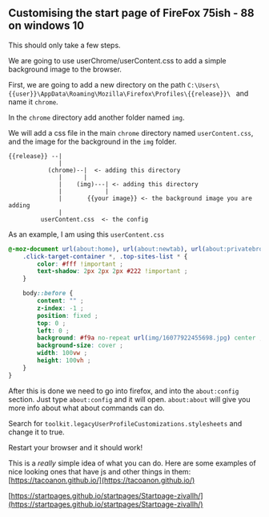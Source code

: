 ## Customising the start page of FireFox 75ish - 88 on windows 10

This should only take a few steps.  

We are going to use userChrome/userContent.css to add a simple background image to the browser.

First, we are going to add a new directory on the path `C:\Users\{{user}}\AppData\Roaming\Mozilla\Firefox\Profiles\{{release}}\ ` and name it `chrome`.

In the `chrome` directory add another folder named `img`.  

We will add a css file in the main `chrome` directory named `userContent.css`, and the image for the background in the `img` folder.

```
{{release}} --|
              |
           (chrome)--|  <- adding this directory
              |      |
              |    (img)---| <- adding this directory
              |            |
              |       {{your image}} <- the background image you are adding
              |
         userContent.css  <- the config 
```

As an example, I am using this `userContent.css`
```CSS
@-moz-document url(about:home), url(about:newtab), url(about:privatebrowsing) {
    .click-target-container *, .top-sites-list * {
        color: #fff !important ;
        text-shadow: 2px 2px 2px #222 !important ;
    }

    body::before {
        content: "" ;
        z-index: -1 ;
        position: fixed ;
        top: 0 ;
        left: 0 ;
        background: #f9a no-repeat url(img/16077922455698.jpg) center ;
        background-size: cover ;
        width: 100vw ;
        height: 100vh ;
    }
}
```

After this is done we need to go into firefox, and into the `about:config` section.  Just type `about:config` and it will open.  `about:about` will give you more info about what about commands can do.

Search for `toolkit.legacyUserProfileCustomizations.stylesheets` and change it to true.

Restart your browser and it should work!  



This is a *really* simple idea of what you can do.  Here are some examples of nice looking ones that have js and other things in them:
[https://tacoanon.github.io/](https://tacoanon.github.io/)

[https://startpages.github.io/startpages/Startpage-zivallh/](https://startpages.github.io/startpages/Startpage-zivallh/)
